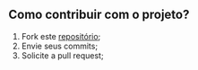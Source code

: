 ## Como contribuir com o projeto? 

1. Fork este [repositório](https://github.com/Rafael-doctom/movie-card.git);
2. Envie seus commits;
3. Solicite a pull request;
